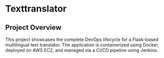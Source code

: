 # Texttranslator
## Project Overview
This project showcases the complete DevOps lifecycle for a Flask-based multilingual text translator. The application is containerized using Docker, deployed on AWS EC2, and managed via a CI/CD pipeline using Jenkins.
